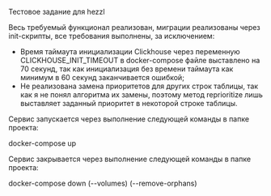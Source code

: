 Тестовое задание для hezzl

Весь требуемый функционал реализован, миграции реализованы через init-скрипты, все требования выполнены, за исключением:

* Время таймаута инициализации Clickhouse через переменную 
CLICKHOUSE_INIT_TIMEOUT в docker-compose файле выставлено на 70 секунд, 
так как инициализация без времени таймаута как минимум в 60 секунд 
заканчивается ошибкой;
* Не реализована замена приоритетов для других строк таблицы, 
так как я не понял алгоритма их замены, поэтому метод reprioritize 
лишь выставляет заданный приоритет в некоторой строке таблицы.

Сервис запускается через выполнение следующей команды в папке проекта:

docker-compose up


Сервис закрывается через выполнение следующей команды в папке проекта:

docker-compose down (--volumes) (--remove-orphans)